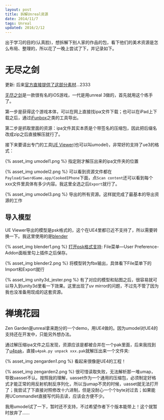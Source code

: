 ```yaml
---
layout: post
title: 拆解Unreal资源
date: 2014/11/7
tags: Unreal
updated: 2016/2/12
---
```


出于学习的目的(认真脸)，想拆解下别人家的作品的包，看下他们的美术资源是怎么布局、整理的，所以花了一晚上尝试了下，并记录如下。

<!--more-->

# 无尽之剑

更新: 后来[官方直接提供了这部分素材](https://www.unrealengine.com/blog/free-infinity-blade-collection-marketplace-release)...2333

[无尽之剑](http://infinityblade.com/)是一款很有名的iOS游戏，一代是用unreal 3做的，首先就用这个练手了。

第一步是获得这个游戏本体，可以在网上直接找ipa文件下载；也可以在iPad上下载之后，通过[iFunbox](http://www.i-funbox.com/)之类的工具导出。

第二步是抓取里面的资源：ipa文件其实本质是个带签名的压缩包，因此把后缀名改成zip之后直接解压就行了。

接下来要请出专门的工具[UE Viewer](http://www.gildor.org/en/projects/umodel)(也可以叫umodel)，非常好的支持了ue3的格式：

{% asset_img umodel1.png %}
指定刚才解压出来的ipa文件夹的位置

{% asset_img umodel2.png %}
可以看到资源文件都在`Payload/SwordGame.app/CookedIPhone`下面，点`Scan content`还可以看到每个xxx文件里具体有多少内容。我这里全选之后`Export`就行了。

{% asset_img umodel3.png %}
导出的所有资源。这样就完成了最基本的导出资源的工作

## 导入模型
UE Viewer导出的模型是psk格式的，这个在UE4里都已近不支持了，所以需要转换一下。我这里使用的是[blender](http://www.blender.org/)

{% asset_img blender1.png %}
[打开psk格式支持](http://www.katsbits.com/tutorials/blender/psa-psk-add-ons-import-export-tool.php): File菜单—User Preference-Addon面板里勾上插件之后保存。

{% asset_img blender2.png %}
将模型转为fbx输出，具体看下File菜单下的Import和Export就行

{% asset_img unity3d_jester.png %}
有了对应的模型和贴图之后，很容易就可以导入到unity3d里看一下效果。这里出现了uv mirror的问题，不过先不管了因为我也没准备用现成的这套资源。

# 禅境花园

Zen Garden是unreal拿来跑分的一个demo，用UE4做的。因为umodel对UE4的支持还在开发中，只能另外想办法。

通过解压缩ipa文件之后发现，资源应该是都被合并在一个pak里面，后来我找到了[u4pak](https://github.com/panzi/u4pak)，直接`u4pak.py unpack xxx.pak`就解压出来一个文件夹:

{% asset_img zengarden1.png %}
看起来很像是UE4的工程！

{% asset_img zengarden2.png %}
很可惜读取失败，无法解析那一堆umap，导致uasset不认。按照我的理解，uasset作为一个通用的压缩包，必须制定好格式才能正常的用反射机制反序列化，所以当umap不灵的时候，uasset就无法打开了；我尝试了下直接对照修改十六进制，但是没耐心一个个byte对过去；如果能用UCommandlet直接写代码去读，应该会方便不少。

我用umodel试了一下，暂时还不支持，不过希望作者下个版本能带上！这个就暂时放弃了……